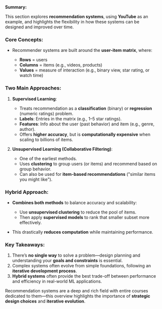 **Summary:**

This section explores **recommendation systems**, using **YouTube** as an example, and highlights the flexibility in how these systems can be designed and improved over time.

### **Core Concepts:**

* Recommender systems are built around the **user-item matrix**, where:

  * **Rows** = users
  * **Columns** = items (e.g., videos, products)
  * **Values** = measure of interaction (e.g., binary view, star rating, or watch time)

### **Two Main Approaches:**

1. **Supervised Learning**:

   * Treats recommendation as a **classification** (binary) or **regression** (numeric ratings) problem.
   * **Labels**: Entries in the matrix (e.g., 1–5 star ratings).
   * **Features**: Info about the user (past behavior) and item (e.g., genre, author).
   * Offers **higher accuracy**, but is **computationally expensive** when scaling to billions of items.

2. **Unsupervised Learning (Collaborative Filtering)**:

   * One of the earliest methods.
   * Uses **clustering** to group users (or items) and recommend based on group behavior.
   * Can also be used for **item-based recommendations** ("similar items you might like").

### **Hybrid Approach**:

* **Combines both methods** to balance accuracy and scalability:

  * Use **unsupervised clustering** to reduce the pool of items.
  * Then apply **supervised models** to rank that smaller subset more effectively.
* This drastically **reduces computation** while maintaining performance.

### **Key Takeaways**:

1. There’s **no single way** to solve a problem—design planning and understanding your **goals and constraints** is essential.
2. Complex systems often evolve from simple foundations, following an **iterative development process**.
3. **Hybrid systems** often provide the best trade-off between performance and efficiency in real-world ML applications.

Recommendation systems are a deep and rich field with entire courses dedicated to them—this overview highlights the importance of **strategic design choices** and **iterative evolution**.
